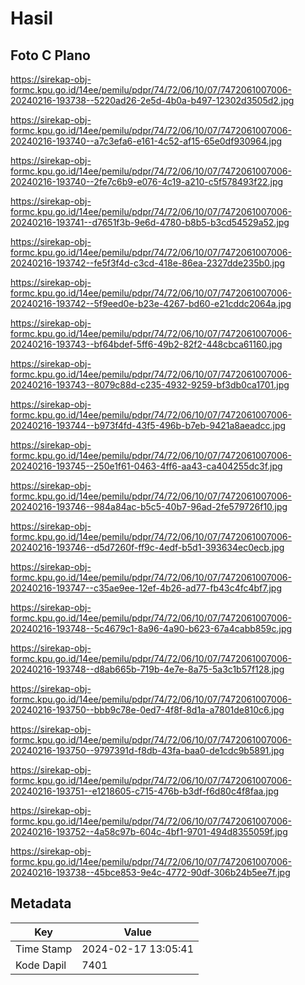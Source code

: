 # Hasil

## Foto C Plano

https://sirekap-obj-formc.kpu.go.id/14ee/pemilu/pdpr/74/72/06/10/07/7472061007006-20240216-193738--5220ad26-2e5d-4b0a-b497-12302d3505d2.jpg

https://sirekap-obj-formc.kpu.go.id/14ee/pemilu/pdpr/74/72/06/10/07/7472061007006-20240216-193740--a7c3efa6-e161-4c52-af15-65e0df930964.jpg

https://sirekap-obj-formc.kpu.go.id/14ee/pemilu/pdpr/74/72/06/10/07/7472061007006-20240216-193740--2fe7c6b9-e076-4c19-a210-c5f578493f22.jpg

https://sirekap-obj-formc.kpu.go.id/14ee/pemilu/pdpr/74/72/06/10/07/7472061007006-20240216-193741--d7651f3b-9e6d-4780-b8b5-b3cd54529a52.jpg

https://sirekap-obj-formc.kpu.go.id/14ee/pemilu/pdpr/74/72/06/10/07/7472061007006-20240216-193742--fe5f3f4d-c3cd-418e-86ea-2327dde235b0.jpg

https://sirekap-obj-formc.kpu.go.id/14ee/pemilu/pdpr/74/72/06/10/07/7472061007006-20240216-193742--5f9eed0e-b23e-4267-bd60-e21cddc2064a.jpg

https://sirekap-obj-formc.kpu.go.id/14ee/pemilu/pdpr/74/72/06/10/07/7472061007006-20240216-193743--bf64bdef-5ff6-49b2-82f2-448cbca61160.jpg

https://sirekap-obj-formc.kpu.go.id/14ee/pemilu/pdpr/74/72/06/10/07/7472061007006-20240216-193743--8079c88d-c235-4932-9259-bf3db0ca1701.jpg

https://sirekap-obj-formc.kpu.go.id/14ee/pemilu/pdpr/74/72/06/10/07/7472061007006-20240216-193744--b973f4fd-43f5-496b-b7eb-9421a8aeadcc.jpg

https://sirekap-obj-formc.kpu.go.id/14ee/pemilu/pdpr/74/72/06/10/07/7472061007006-20240216-193745--250e1f61-0463-4ff6-aa43-ca404255dc3f.jpg

https://sirekap-obj-formc.kpu.go.id/14ee/pemilu/pdpr/74/72/06/10/07/7472061007006-20240216-193746--984a84ac-b5c5-40b7-96ad-2fe579726f10.jpg

https://sirekap-obj-formc.kpu.go.id/14ee/pemilu/pdpr/74/72/06/10/07/7472061007006-20240216-193746--d5d7260f-ff9c-4edf-b5d1-393634ec0ecb.jpg

https://sirekap-obj-formc.kpu.go.id/14ee/pemilu/pdpr/74/72/06/10/07/7472061007006-20240216-193747--c35ae9ee-12ef-4b26-ad77-fb43c4fc4bf7.jpg

https://sirekap-obj-formc.kpu.go.id/14ee/pemilu/pdpr/74/72/06/10/07/7472061007006-20240216-193748--5c4679c1-8a96-4a90-b623-67a4cabb859c.jpg

https://sirekap-obj-formc.kpu.go.id/14ee/pemilu/pdpr/74/72/06/10/07/7472061007006-20240216-193748--d8ab665b-719b-4e7e-8a75-5a3c1b57f128.jpg

https://sirekap-obj-formc.kpu.go.id/14ee/pemilu/pdpr/74/72/06/10/07/7472061007006-20240216-193750--bbb9c78e-0ed7-4f8f-8d1a-a7801de810c6.jpg

https://sirekap-obj-formc.kpu.go.id/14ee/pemilu/pdpr/74/72/06/10/07/7472061007006-20240216-193750--9797391d-f8db-43fa-baa0-de1cdc9b5891.jpg

https://sirekap-obj-formc.kpu.go.id/14ee/pemilu/pdpr/74/72/06/10/07/7472061007006-20240216-193751--e1218605-c715-476b-b3df-f6d80c4f8faa.jpg

https://sirekap-obj-formc.kpu.go.id/14ee/pemilu/pdpr/74/72/06/10/07/7472061007006-20240216-193752--4a58c97b-604c-4bf1-9701-494d8355059f.jpg

https://sirekap-obj-formc.kpu.go.id/14ee/pemilu/pdpr/74/72/06/10/07/7472061007006-20240216-193738--45bce853-9e4c-4772-90df-306b24b5ee7f.jpg


## Metadata

| Key        | Value               |
| ---------- | ------------------- |
| Time Stamp | 2024-02-17 13:05:41 |
| Kode Dapil | 7401                |



